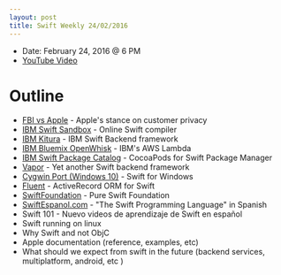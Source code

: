 ```yaml
---
layout: post
title: Swift Weekly 24/02/2016
---
```


- Date: February 24, 2016 @ 6 PM
- [YouTube Video](https://www.youtube.com/watch?v=q-3o53rsjnI)

# Outline

- [FBI vs Apple](http://www.apple.com/customer-letter/) - Apple's stance on customer privacy
- [IBM Swift Sandbox](https://swiftlang.ng.bluemix.net/#/repl) - Online Swift compiler
- [IBM Kitura](https://github.com/IBM-Swift/Kitura) - IBM Swift Backend framework
- [IBM Bluemix OpenWhisk](http://www.ibm.com/cloud-computing/bluemix/swift/) - IBM's AWS Lambda
- [IBM Swift Package Catalog](https://swiftpkgs.ng.bluemix.net) - CocoaPods for Swift Package Manager
- [Vapor](https://github.com/qutheory/vapor) - Yet another Swift backend framework
- [Cygwin Port (Windows 10)](https://github.com/apple/swift/pull/1108) - Swift for Windows
- [Fluent](https://github.com/qutheory/fluent) - ActiveRecord ORM for Swift
- [SwiftFoundation](https://github.com/PureSwift/SwiftFoundation) - Pure Swift Foundation
- [SwiftEspanol.com](http://www.swiftespanol.com) - "The Swift Programming Language" in Spanish
- Swift 101 - Nuevo videos de aprendizaje de Swift en español
- Swift running on linux
- Why Swift and not ObjC
- Apple documentation (reference, examples, etc)
- What should we expect from swift in the future (backend services, multiplatform, android, etc )
